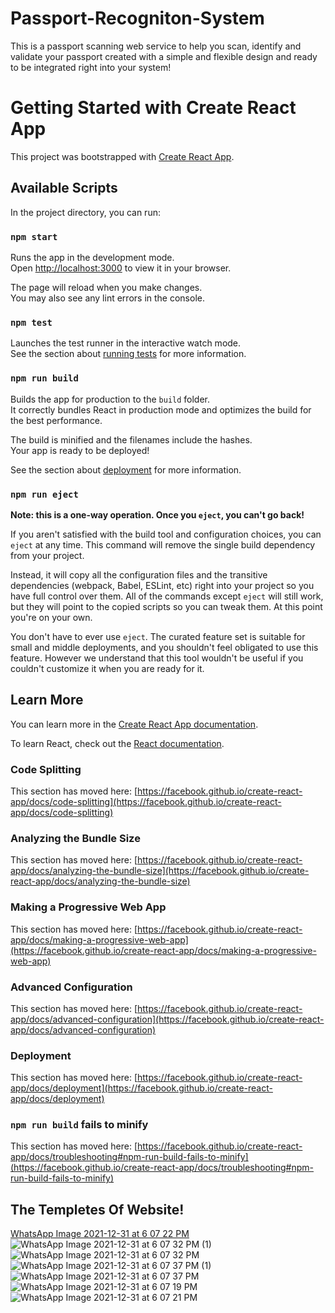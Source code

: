 # Passport-Recogniton-System
 This is a passport scanning web service to help you scan, identify and validate your passport created with a simple and flexible design and ready to be integrated right into your system!
# Getting Started with Create React App

This project was bootstrapped with [Create React App](https://github.com/facebook/create-react-app).

## Available Scripts

In the project directory, you can run:

### `npm start`

Runs the app in the development mode.\
Open [http://localhost:3000](http://localhost:3000) to view it in your browser.

The page will reload when you make changes.\
You may also see any lint errors in the console.

### `npm test`

Launches the test runner in the interactive watch mode.\
See the section about [running tests](https://facebook.github.io/create-react-app/docs/running-tests) for more information.

### `npm run build`

Builds the app for production to the `build` folder.\
It correctly bundles React in production mode and optimizes the build for the best performance.

The build is minified and the filenames include the hashes.\
Your app is ready to be deployed!

See the section about [deployment](https://facebook.github.io/create-react-app/docs/deployment) for more information.

### `npm run eject`

**Note: this is a one-way operation. Once you `eject`, you can't go back!**

If you aren't satisfied with the build tool and configuration choices, you can `eject` at any time. This command will remove the single build dependency from your project.

Instead, it will copy all the configuration files and the transitive dependencies (webpack, Babel, ESLint, etc) right into your project so you have full control over them. All of the commands except `eject` will still work, but they will point to the copied scripts so you can tweak them. At this point you're on your own.

You don't have to ever use `eject`. The curated feature set is suitable for small and middle deployments, and you shouldn't feel obligated to use this feature. However we understand that this tool wouldn't be useful if you couldn't customize it when you are ready for it.

## Learn More

You can learn more in the [Create React App documentation](https://facebook.github.io/create-react-app/docs/getting-started).

To learn React, check out the [React documentation](https://reactjs.org/).

### Code Splitting

This section has moved here: [https://facebook.github.io/create-react-app/docs/code-splitting](https://facebook.github.io/create-react-app/docs/code-splitting)

### Analyzing the Bundle Size

This section has moved here: [https://facebook.github.io/create-react-app/docs/analyzing-the-bundle-size](https://facebook.github.io/create-react-app/docs/analyzing-the-bundle-size)

### Making a Progressive Web App

This section has moved here: [https://facebook.github.io/create-react-app/docs/making-a-progressive-web-app](https://facebook.github.io/create-react-app/docs/making-a-progressive-web-app)

### Advanced Configuration

This section has moved here: [https://facebook.github.io/create-react-app/docs/advanced-configuration](https://facebook.github.io/create-react-app/docs/advanced-configuration)

### Deployment

This section has moved here: [https://facebook.github.io/create-react-app/docs/deployment](https://facebook.github.io/create-react-app/docs/deployment)

### `npm run build` fails to minify

This section has moved here: [https://facebook.github.io/create-react-app/docs/troubleshooting#npm-run-build-fails-to-minify](https://facebook.github.io/create-react-app/docs/troubleshooting#npm-run-build-fails-to-minify)
## The Templetes Of Website!

[WhatsApp Image 2021-12-31 at 6 07 22 PM](https://user-images.githubusercontent.com/79394414/148140834-0d40446c-5365-45f2-9c6e-651182035b3c.jpeg)
![WhatsApp Image 2021-12-31 at 6 07 32 PM (1)](https://user-images.githubusercontent.com/79394414/148140838-d8f3bab4-b31f-48e1-9f66-1e81afae84fa.jpeg)
![WhatsApp Image 2021-12-31 at 6 07 32 PM](https://user-images.githubusercontent.com/79394414/148140840-1358d3b1-0226-40f3-8e36-02523c5b2d7c.jpeg)
![WhatsApp Image 2021-12-31 at 6 07 37 PM (1)](https://user-images.githubusercontent.com/79394414/148140842-bf25e6fd-4c59-4bc1-a8e8-7438126d1596.jpeg)
![WhatsApp Image 2021-12-31 at 6 07 37 PM](https://user-images.githubusercontent.com/79394414/148140843-2eca1e86-c02d-4ac2-bb15-bfc6a9bfd081.jpeg)
![WhatsApp Image 2021-12-31 at 6 07 19 PM](https://user-images.githubusercontent.com/79394414/148140844-1f9746bf-fb2c-4eb8-87e8-e5dc564f5126.jpeg)
![WhatsApp Image 2021-12-31 at 6 07 21 PM](https://user-images.githubusercontent.com/79394414/148140845-771118ac-67e7-416a-b51f-2ef66d7b40e9.jpeg)


